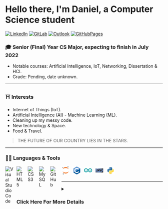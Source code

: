 # Hello there, I'm Daniel, a Computer Science student
[![LinkedIn](https://img.shields.io/badge/LinkedIn-blue?style=for-the-badge&logo=linkedin&logoColor=white)](https://www.linkedin.com/in/danieltangeuw/)
[![GitLab](https://img.shields.io/badge/gitlab%20ci-%23181717.svg?style=for-the-badge&logo=gitlab&logoColor=white)](https://git.ysjcs.net:8888/daniel.tang)
[![Outlook](https://img.shields.io/badge/Microsoft_Outlook-0078D4?style=for-the-badge&logo=microsoft-outlook&logoColor=white)](mailto:daneiltang1999uk@outlook.com)
[![GitHubPages](https://img.shields.io/badge/website-000000?style=for-the-badge&logo=About.me&logoColor=white)](https://ramposa.github.io/danieltang.github-io/)
<!-- [![]()]() -->
### 🎓 Senior (Final) Year CS Major, expecting to finish in July 2022
* Notable courses: Artificial Intelligence, IoT, Networking, Dissertation & HCI.
* Grade: Pending, date unknown.
<!--* Dissertation: Embedded Fall Detection Systems.-->

---

### ⛩ Interests 
* Internet of Things (IoT).
* Artificial Intelligence (AI) - Machine Learning (ML).
* Cleaning up my messy code.
* New technology & Space.
* Food & Travel.
> THE FUTURE OF OUR COUNTRY LIES IN THE STARS.
---

### 👨‍💻 Languages & Tools 
<img align="left" alt="Visual Studio Code" width="26px" src="https://cdn.jsdelivr.net/gh/devicons/devicon/icons/vscode/vscode-original.svg" style="padding-right:10px;" />
<img align="left" alt="HTML5" width="26px" src="https://cdn.jsdelivr.net/gh/devicons/devicon/icons/html5/html5-original.svg" style="padding-right:10px;" />
<img align="left" alt="CSS3" width="26px" src="https://cdn.jsdelivr.net/gh/devicons/devicon/icons/css3/css3-original.svg" style="padding-right:10px;" />
<img align="left" alt="MySQL" width="26px" src="https://cdn.jsdelivr.net/gh/devicons/devicon/icons/mysql/mysql-original.svg" style="padding-right:10px;" />
<img align="left" alt="GitHub" width="26px" src="https://user-images.githubusercontent.com/3369400/139447912-e0f43f33-6d9f-45f8-be46-2df5bbc91289.png" style="padding-right:10px;" />
<img align="left" alt="Jupyter Notebook" width="26px" src="https://github.com/devicons/devicon/blob/master/icons/jupyter/jupyter-original.svg" style="padding-right:10px;" />
<img align="left" alt="C Programming" width="26px" src="https://github.com/devicons/devicon/blob/master/icons/c/c-original.svg" style="padding-right:10px;" />
<img align="left" alt="Arduino" width="26px" src="https://github.com/devicons/devicon/blob/master/icons/arduino/arduino-original.svg" style="padding-right:10px;" />
<img align="left" alt="PHP" width="26px" src="https://github.com/devicons/devicon/blob/master/icons/php/php-original.svg" style="padding-right:10px;" />
<img align="left" alt="Python" width="26px" src="https://github.com/devicons/devicon/blob/master/icons/python/python-original.svg" style="padding-right:10px;" />
<!-- <img align="left" alt="" width="26px" src="" style="padding-right:10px;" /> -->
<br>
<br>

---

<details>
<summary><h3>Click Here For More Details</h3></summary>
<h4>🛠 My Skills</h4>
<ul>
  <li>📊 Analytical </li>
  <li>📋 Organization</li>
  <li>🛠 Problem Solving</li>
  <li>⏰ Time Management</li>
  <li>💻 Computer Systems</li>
</ul> 
<h4>🔧 My Attributes</h4>
<ul>
  <li>👨🏻‍🔧 Tech nerd</li>
  <li>🖊️ Creative</li>
  <li>📱 Passion for Computers & Tech</li>
</ul> 
<h4>📈 My goals</h4>
<ol>
  <li>My drive is to change the world for a more efficient and how we can capture data using IoT equipment and its sensors to make life easier to live and reduce the cost of upkeep.</li>
  <li>I want to continue to learn new and old skills, techniques and knowledge and to understand what are my skills and how I can strive to be a more successful version of myself</li>
  <li>I've gained technical knowledge and practical skills from universities and colleges to understand programming languages such as C#, C++, and Java and software tools to develop, alongside I have gained networking skills which allow me to create a simulated network and use Wireshark on virtual machines. I am still developing my mathematical skills, data analytics, and data presentation to become more successful.</li>
</ol> 
<h4>🗂 My Noteable Repositories</h4>
<ul>
  <li><a href="https://github.com/Ramposa/Jupyter-Notebook-Repository">Artificial Intelligence</a></li>
  <li><a href="https://github.com/Ramposa/YAM.github-io">Web Dev: Databases, PHP, SQL</a></li>
  <li><a href="https://github.com/Ramposa/Simple-Neural-Network-Digits">Simple Neural Network MNIST</a></li>
  <li><a href="https://github.com/Ramposa/C-Programming-Repository">C Programming</a></li>
  <li><a href="https://github.com/Ramposa/danieltang.github-io">My current website</a></li>
  <!-- <li><a href="url">link text</a></li> -->
</ul> 

### GitHub Readme Stats
<img align="left" alt="Ramposa's GitHub Stats" src="https://github-readme-stats.vercel.app/api?username=Ramposa&show_icons=true&theme=tokyonight"/>
<br>
<img align="left" alt="Ramposa's GitHub Stats" src="https://github-readme-stats.vercel.app/api/top-langs/?username=Ramposa&layout=compact&theme=tokyonight"/>
<br>
</details>
<!-- https://dev.to/envoy_/150-badges-for-github-pnk -->
